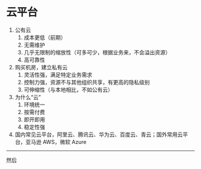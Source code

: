 

# 云平台

1. 公有云
   1. 成本更低（前期）
   2. 无需维护
   3. 几乎无限制的缩放性（可多可少，根据业务来，不会溢出资源）
   4. 高可靠性
2. 购买机房，建立私有云
   1. 灵活性强，满足特定业务需求
   2. 控制力强，资源不与其他组织共享，有更高的隐私级别
   3. 可伸缩性（与本地相比，不如公有云）
3. 为什么“云”
   1. 环境统一
   2. 按需付费
   3. 即开即用
   4. 稳定性强
4. 国内常见云平台，阿里云、腾讯云、华为云、百度云、青云；国外常用云平台，亚马逊 AWS，微软 Azure

---

然后